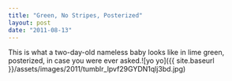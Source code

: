 ```yaml
---
title: "Green, No Stripes, Posterized"
layout: post
date: "2011-08-13"
---
```


This is what a two-day-old nameless baby looks like in lime green, posterized, in case you were ever asked.![yo yo]({{ site.baseurl }}/assets/images/2011/tumblr_lpvf29GYDN1qlj3bd.jpg)
